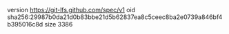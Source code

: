 version https://git-lfs.github.com/spec/v1
oid sha256:29987b0da21d0b83bbe21d5b62837ea8c5ceec8ba2e0739a846bf4b395016c8d
size 3386
